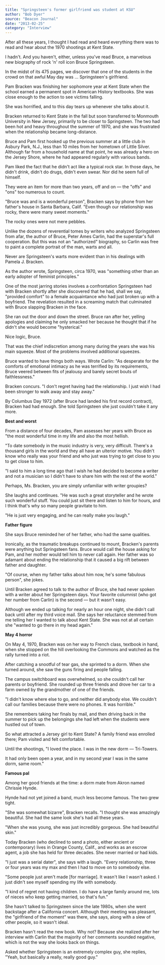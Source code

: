 ```yaml
---
title: "Springsteen's former girlfriend was student at KSU"
author: "Bob Dyer"
source: "Beacon Journal"
date: "2013-02-25"
category: "Interview"
---
```


After all these years, I thought I had read and heard everything there was to read and hear about the 1970 shootings at Kent State.

I hadn't. And you haven't, either, unless you've read Bruce, a marvelous new biography of rock 'n' roll icon Bruce Springsteen.

In the midst of its 475 pages, we discover that one of the students in the crowd on that awful May day was ... Springsteen's girlfriend.

Pam Bracken was finishing her sophomore year at Kent State when the school earned a permanent spot in American History textbooks. She was close enough to the action to see victims falling.

She was horrified, and to this day tears up whenever she talks about it.

Bracken returned to Kent State in the fall but soon transferred to Monmouth University in New Jersey, primarily to be closer to Springsteen. The two had been hot and heavy throughout the summer of 1970, and she was frustrated when the relationship became long-distance.

Bruce and Pam first hooked up the previous summer at a little club in Asbury Park, N.J., less than 10 miles from her hometown of Little Silver. Although far from a household name at that point, he was already a hero on the Jersey Shore, where he had appeared regularly with various bands.

Pam liked the fact that he didn't act like a typical rock star. In those days, he didn't drink, didn't do drugs, didn't even swear. Nor did he seem full of himself.

They were an item for more than two years, off and on — the "offs" and "ons" too numerous to count.

"Bruce was and is a wonderful person", Bracken says by phone from her father's house in Santa Barbara, Calif. "Even though our relationship was rocky, there were many sweet moments."

The rocky ones were not mere pebbles.

Unlike the dozens of reverential tomes by writers who analyzed Springsteen from afar, the author of Bruce, Peter Ames Carlin, had the superstar's full cooperation. But this was not an "authorized" biography, so Carlin was free to paint a complete portrait of the man, warts and all.

Never are Springsteen's warts more evident than in his dealings with Pamela J. Bracken.

As the author wrote, Springsteen, circa 1970, was "something other than an early adopter of feminist principles."

One of the most jarring stories involves a confrontation Springsteen had with Bracken shortly after she discovered that he had, shall we say, "provided comfort" to a female acquaintance who had just broken up with a boyfriend. The revelation resulted in a screaming match that culminated with Bruce slapping Bracken in the face.

She ran out the door and down the street. Bruce ran after her, yelling apologies and claiming he only smacked her because he thought that if he didn't she would become "hysterical."

Nice logic, Bruce.

That was the chief indiscretion among many during the years she was his main squeeze. Most of the problems involved additional squeezes.

Bruce wanted to have things both ways. Wrote Carlin: "As desperate for the comforts of emotional intimacy as he was terrified by its requirements, Bruce veered between fits of jealousy and barely secret bouts of faithlessness."

Bracken concurs. "I don't regret having had the relationship. I just wish I had been stronger to walk away and stay away."

By Columbus Day 1972 (after Bruce had landed his first record contract), Bracken had had enough. She told Springsteen she just couldn't take it any more.

**Best and worst**

From a distance of four decades, Pam assesses her years with Bruce as "the most wonderful time in my life and also the most hellish.

"To date somebody in the music industry is very, very difficult. There's a thousand girls in the world and they all have an ulterior motive. You didn't know who really was your friend and who just was trying to get close to you to get close to him.

"I said to him a long time ago that I wish he had decided to become a writer and not a musician so I didn't have to share him with the rest of the world."

Perhaps, Ms. Bracken, you are simply unfamiliar with writer groupies?

She laughs and continues. "He was such a great storyteller and he wrote such wonderful stuff. You could just sit there and listen to him for hours, and I think that's why so many people gravitate to him.

"He is just very engaging, and he can really make you laugh."

**Father figure**

She says Bruce reminded her of her father, who had the same qualities.

Ironically, as the traumatic breakups continued to mount, Bracken's parents were anything but Springsteen fans. Bruce would call the house asking for Pam, and her mother would tell him to never call again. Her father was so adamant about ending the relationship that it caused a big rift between father and daughter.

"Of course, when my father talks about him now, he's some fabulous person", she jokes.

Until Bracken agreed to talk to the author of Bruce, she had never spoken with a writer about her Springsteen days. Your favorite columnist (who got her number from Carlin) is the second — but it wasn't easy.

Although we ended up talking for nearly an hour one night, she didn't call back until after my third voice mail. She says her reluctance stemmed from me telling her I wanted to talk about Kent State. She was not at all certain she "wanted to go there in my head again."

**May 4 horror**

On May 4, 1970, Bracken was on her way to French class, textbook in hand, when she stopped on the hill overlooking the Commons and watched as the rally turned into a riot.

After catching a snootful of tear gas, she sprinted to a dorm. When she turned around, she saw the guns firing and people falling.

The campus switchboard was overwhelmed, so she couldn't call her parents or boyfriend. She rounded up three friends and drove her car to a farm owned by the grandmother of one of the friends.

"I didn't know where else to go, and neither did anybody else. We couldn't call our families because there were no phones. It was horrible."

She remembers taking her finals by mail, and then driving back in the summer to pick up the belongings she had left when the students were hustled out of town.

So what attracted a Jersey girl to Kent State? A family friend was enrolled there; Pam visited and felt comfortable.

Until the shootings, "I loved the place. I was in the new dorm — Tri-Towers.

It had only been open a year, and in my second year I was in the same dorm, same room."

**Famous pal**

Among her good friends at the time: a dorm mate from Akron named Chrissie Hynde.

Hynde had not yet joined a band, much less become famous. The two grew tight.

"She was somewhat bizarre", Bracken recalls. "I thought she was amazingly beautiful. She had the same look she's had all these years.

"When she was young, she was just incredibly gorgeous. She had beautiful skin."

Today Bracken (who declined to send a photo, either ancient or contemporary) lives in Orange County, Calif., and works as an escrow agent, a job she has held for three decades. She never married or had kids.

"I just was a serial dater", she says with a laugh. "Every relationship, three or four years was my max and then I had to move on to somebody else.

"Some people just aren't made [for marriage]. It wasn't like I wasn't asked. I just didn't see myself spending my life with somebody.

"I kind of regret not having children. I do have a large family around me, lots of nieces who keep getting married, so that's fun."

She hasn't talked to Springsteen since the late 1980s, when she went backstage after a California concert. Although their meeting was pleasant, the "girlfriend of the moment" was there, she says, along with a slew of other people, so it wasn't ideal.

Bracken hasn't read the new book. Why not? Because she realized after her interview with Carlin that the majority of her comments sounded negative, which is not the way she looks back on things.

Asked whether Springsteen is an extremely complex guy, she replies, "Yeah, but basically a really, really good guy."
